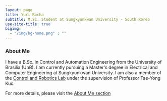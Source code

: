 ```yaml
---
layout: page
title: Yuri Rocha
subtitle: M.Sc. Student at Sungkyunkwan University - South Korea
use-site-title: true
bigimg:
  - "/img/bg-home.png" : ""
---
```


### About Me

I have a B.Sc. in Control and Automation Engineering from the University of Brasilia (UnB). I am currently pursuing a Master's degree in Electrical and Computer Engineering at Sungkyunkwan University. I am also a member of the [Control and Robotics Lab](http://shb.skku.edu/cnr_eng/index.jsp) under the supervision of Professor Tae-Yong Kuc.

For more details, please visit the [About Me section](https://yurirocha15.github.io/aboutme/)
